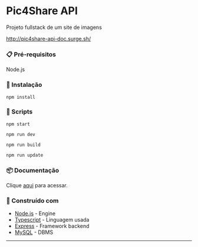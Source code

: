 # Pic4Share API
Projeto fullstack de um site de imagens

http://pic4share-api-doc.surge.sh/


### :clipboard: Pré-requisitos

Node.js


### :wrench: Instalação

``npm install``



### :page_facing_up: Scripts
``npm start``

``npm run dev``

``npm run build``

``npm run update``


### :package: Documentação

Clique [aqui](http://pic4share-api-doc.surge.sh/) para acessar.


### :game_die: Construído com

* [Node.js](https://nodejs.org/en/) - Engine
* [Typescript](https://www.typescriptlang.org/) - Linguagem usada
* [Express](https://expressjs.com/pt-br/) - Framework backend
* [MySQL](https://www.mysql.com/) - DBMS

---

